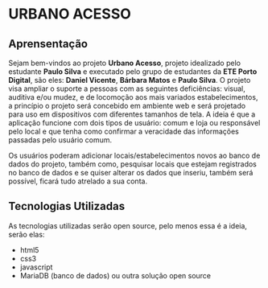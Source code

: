 # URBANO ACESSO

## Aprensentação

Sejam bem-vindos ao projeto **Urbano Acesso**, projeto idealizado pelo estudante **Paulo Silva** e executado pelo grupo de estudantes da **ETE Porto Digital**, são eles: **Daniel Vicente**, **Bárbara Matos** e **Paulo Silva**. O projeto visa ampliar o suporte a pessoas com as seguintes deficiências: visual, auditiva e/ou mudez, e de locomoção aos mais variados estabelecimentos, a princípio o projeto será concebido em ambiente web e será projetado para uso em dispositivos com diferentes tamanhos de tela. A ideia é que a aplicação funcione com dois tipos de usuário: comum e loja ou responsável pelo local e que tenha como confirmar a veracidade das informações passadas pelo usuário comum.

Os usuários poderam adicionar locais/estabelecimentos novos ao banco de dados do projeto, também como, pesquisar locais que estejam registrados no banco de dados e se quiser alterar os dados que inseriu, também será possível, ficará tudo atrelado a sua conta.

## Tecnologias Utilizadas

As tecnologias utilizadas serão open source, pelo menos essa é a ideia, serão elas:

- html5
- css3
- javascript
- MariaDB (banco de dados) ou outra solução open source

